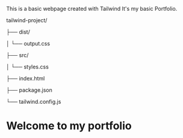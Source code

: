 This is a basic webpage created with Tailwind
It's my basic Portfolio.

tailwind-project/

├── dist/

│   └── output.css

├── src/

│   └── styles.css

├── index.html

├── package.json

└── tailwind.config.js


<h1> Welcome to my portfolio </h1>


